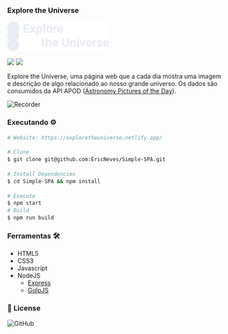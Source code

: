 ### Explore the Universe

![Logo](.github/logo.svg)

<div>
    <img src="https://img.shields.io/github/license/EricNeves/Simple-SPA?color=green&logo=square&logoColor=green">
    <img src="https://img.shields.io/github/last-commit/EricNeves/Simple-SPA?color=yellow&logo=square&logoColor=yellow">
</div>

<p>Explore the Universe, uma página web que a cada dia mostra uma imagem e descrição de algo relacionado ao nosso grande universo. Os dados são consumidos da API APOD (<a href="https://apod.nasa.gov/apod/astropix.html" target="_blank">Astronomy Pictures of the Day</a>).</p>

![Recorder](./.github/recorder.gif)

### Executando ⚙️

```sh
# Website: https://exploretheuniverse.netlify.app/

# Clone
$ git clone git@github.com:EricNeves/Simple-SPA.git

# Install Dependencies
$ cd Simple-SPA && npm install

# Execute
$ npm start
# Build
$ npm run build
```

### Ferramentas 🛠

   * HTML5
   * CSS3
   * Javascript
   * NodeJS
     * [Express]('https://expressjs.com/')
     * [GulpJS]('https://gulpjs.com/')

### 📝 License

![GitHub](https://img.shields.io/github/license/ericneves/EXPLORE-THE-UNIVERSE)